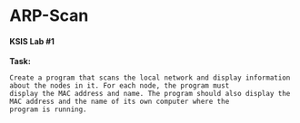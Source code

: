 # ARP-Scan

#### KSIS Lab #1 

**Task:** 

```
Create a program that scans the local network and display information about the nodes in it. For each node, the program must
display the MAC address and name. The program should also display the MAC address and the name of its own computer where the
program is running.
```
